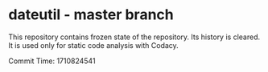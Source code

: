 # dateutil - master branch

This repository contains frozen state of the repository.
Its history is cleared. It is used only for static code
analysis with Codacy.

Commit Time: 1710824541